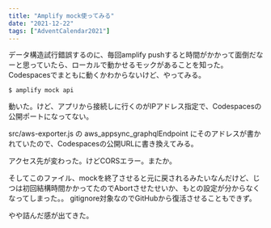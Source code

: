 ```yaml
---
title: "Amplify mock使ってみる"
date: "2021-12-22"
tags: ["AdventCalendar2021"]
---
```


データ構造試行錯誤するのに、毎回amplify pushすると時間がかかって面倒だなーと思っていたら、ローカルで動かせるモックがあることを知った。
Codespacesでまともに動くかわからないけど、やってみる。

```
$ amplify mock api
```

動いた。けど、アプリから接続しに行くのがIPアドレス指定で、Codespacesの公開ポートになってない。

src/aws-exporter.js の aws_appsync_graphqlEndpoint にそのアドレスが書かれていたので、Codespacesの公開URLに書き換えてみる。

アクセス先が変わった。けどCORSエラー。またか。

そしてこのファイル、mockを終了させると元に戻されるみたいなんだけど、じつは初回結構時間かかってたのでAbortさせたせいか、もとの設定が分からなくなってしまった。。
gitignore対象なのでGitHubから復活させることもできず。

やや詰んだ感が出てきた。
